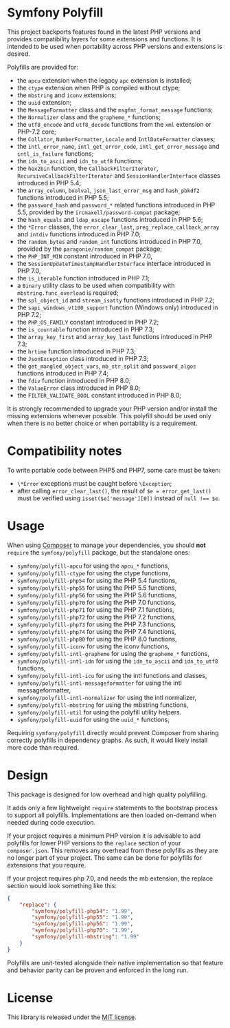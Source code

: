 Symfony Polyfill
================

This project backports features found in the latest PHP versions and provides
compatibility layers for some extensions and functions. It is intended to be
used when portability across PHP versions and extensions is desired.

Polyfills are provided for:
- the `apcu` extension when the legacy `apc` extension is installed;
- the `ctype` extension when PHP is compiled without ctype;
- the `mbstring` and `iconv` extensions;
- the `uuid` extension;
- the `MessageFormatter` class and the `msgfmt_format_message` functions;
- the `Normalizer` class and the `grapheme_*` functions;
- the `utf8_encode` and `utf8_decode` functions from the `xml` extension or PHP-7.2 core;
- the `Collator`, `NumberFormatter`, `Locale` and `IntlDateFormatter` classes;
- the `intl_error_name`, `intl_get_error_code`, `intl_get_error_message` and
  `intl_is_failure` functions;
- the `idn_to_ascii` and `idn_to_utf8` functions;
- the `hex2bin` function, the `CallbackFilterIterator`,
  `RecursiveCallbackFilterIterator` and `SessionHandlerInterface` classes
  introduced in PHP 5.4;
- the `array_column`, `boolval`, `json_last_error_msg` and `hash_pbkdf2`
  functions introduced in PHP 5.5;
- the `password_hash` and `password_*` related functions introduced in PHP 5.5,
  provided by the `ircmaxell/password-compat` package;
- the `hash_equals` and `ldap_escape` functions introduced in PHP 5.6;
- the `*Error` classes, the `error_clear_last`, `preg_replace_callback_array` and
  `intdiv` functions introduced in PHP 7.0;
- the `random_bytes` and `random_int` functions introduced in PHP 7.0,
  provided by the `paragonie/random_compat` package;
- the `PHP_INT_MIN` constant introduced in PHP 7.0,
- the `SessionUpdateTimestampHandlerInterface` interface introduced in PHP 7.0,
- the `is_iterable` function introduced in PHP 7.1;
- a `Binary` utility class to be used when compatibility with
  `mbstring.func_overload` is required;
- the `spl_object_id` and `stream_isatty` functions introduced in PHP 7.2;
- the `sapi_windows_vt100_support` function (Windows only) introduced in PHP 7.2;
- the `PHP_OS_FAMILY` constant introduced in PHP 7.2;
- the `is_countable` function introduced in PHP 7.3;
- the `array_key_first` and `array_key_last` functions introduced in PHP 7.3;
- the `hrtime` function introduced in PHP 7.3;
- the `JsonException` class introduced in PHP 7.3;
- the `get_mangled_object_vars`, `mb_str_split` and `password_algos` functions
  introduced in PHP 7.4;
- the `fdiv` function introduced in PHP 8.0;
- the `ValueError` class introduced in PHP 8.0;
- the `FILTER_VALIDATE_BOOL` constant introduced in PHP 8.0;

It is strongly recommended to upgrade your PHP version and/or install the missing
extensions whenever possible. This polyfill should be used only when there is no
better choice or when portability is a requirement.

Compatibility notes
===================

To write portable code between PHP5 and PHP7, some care must be taken:
- `\*Error` exceptions must be caught before `\Exception`;
- after calling `error_clear_last()`, the result of `$e = error_get_last()` must be
  verified using `isset($e['message'][0])` instead of `null !== $e`.

Usage
=====

When using [Composer](https://getcomposer.org/) to manage your dependencies, you
should **not** `require` the `symfony/polyfill` package, but the standalone ones:
- `symfony/polyfill-apcu` for using the `apcu_*` functions,
- `symfony/polyfill-ctype` for using the ctype functions,
- `symfony/polyfill-php54` for using the PHP 5.4 functions,
- `symfony/polyfill-php55` for using the PHP 5.5 functions,
- `symfony/polyfill-php56` for using the PHP 5.6 functions,
- `symfony/polyfill-php70` for using the PHP 7.0 functions,
- `symfony/polyfill-php71` for using the PHP 7.1 functions,
- `symfony/polyfill-php72` for using the PHP 7.2 functions,
- `symfony/polyfill-php73` for using the PHP 7.3 functions,
- `symfony/polyfill-php74` for using the PHP 7.4 functions,
- `symfony/polyfill-php80` for using the PHP 8.0 functions,
- `symfony/polyfill-iconv` for using the iconv functions,
- `symfony/polyfill-intl-grapheme` for using the `grapheme_*` functions,
- `symfony/polyfill-intl-idn` for using the `idn_to_ascii` and `idn_to_utf8` functions,
- `symfony/polyfill-intl-icu` for using the intl functions and classes,
- `symfony/polyfill-intl-messageformatter` for using the intl messageformatter,
- `symfony/polyfill-intl-normalizer` for using the intl normalizer,
- `symfony/polyfill-mbstring` for using the mbstring functions,
- `symfony/polyfill-util` for using the polyfill utility helpers.
- `symfony/polyfill-uuid` for using the `uuid_*` functions,

Requiring `symfony/polyfill` directly would prevent Composer from sharing
correctly polyfills in dependency graphs. As such, it would likely install
more code than required.

Design
======

This package is designed for low overhead and high quality polyfilling.

It adds only a few lightweight `require` statements to the bootstrap process
to support all polyfills. Implementations are then loaded on-demand when
needed during code execution.

If your project requires a minimum PHP version it is advisable to add polyfills
for lower PHP versions to the `replace` section of your `composer.json`.
This removes any overhead from these polyfills as they are no longer part of your project.
The same can be done for polyfills for extensions that you require.

If your project requires php 7.0, and needs the mb extension, the replace section would look
something like this:

```json
{
    "replace": {
        "symfony/polyfill-php54": "1.99",
        "symfony/polyfill-php55": "1.99",
        "symfony/polyfill-php56": "1.99",
        "symfony/polyfill-php70": "1.99",
        "symfony/polyfill-mbstring": "1.99"
    }
}
```

Polyfills are unit-tested alongside their native implementation so that
feature and behavior parity can be proven and enforced in the long run.

License
=======

This library is released under the [MIT license](LICENSE).
